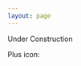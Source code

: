 ```yaml
---
layout: page
---
```


Under Construction

<p>Plus icon: <span class="glyphicon glyphicon-plus"></span></p>

